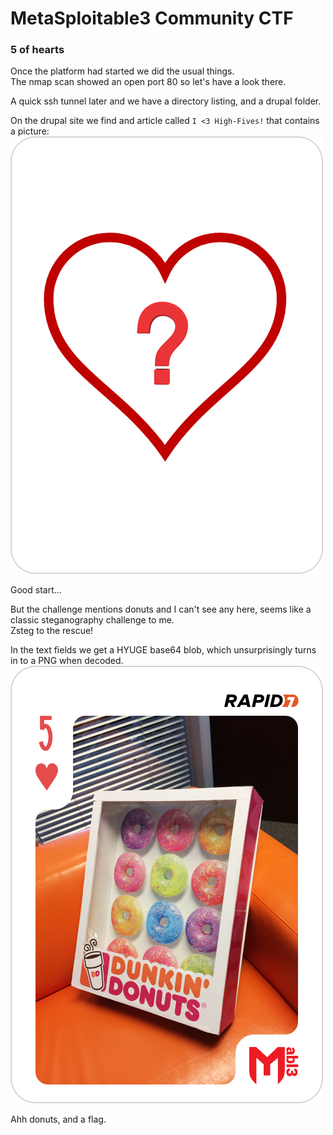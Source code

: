 # MetaSploitable3 Community CTF

### 5 of hearts

Once the platform had started we did the usual things.  
The nmap scan showed an open port 80 so let's have a look there.

A quick ssh tunnel later and we have a directory listing, and a drupal folder.

On the drupal site we find and article called `I <3 High-Fives!` that contains a picture:  
![alt text](5_of_hearts.png "")

Good start...

But the challenge mentions donuts and I can't see any here, seems like a classic steganography challenge to me.  
Zsteg to the rescue!

In the text fields we get a HYUGE base64 blob, which unsurprisingly turns in to a PNG when decoded.  
![alt text](5_hearts2.png "DONUTS!")

Ahh donuts, and a flag.
